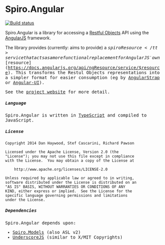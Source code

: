 Spiro.Angular
=============

[![Build status](https://ci.appveyor.com/api/projects/status/8d8pvxn0d6oxnpv0)](https://ci.appveyor.com/project/scascarini/spiro-angular)

Spiro.Angular is a library for accessing a [Restful Objects](http://restfulobjects.org) API using the [AngularJS](https://angularjs.org/) framework.  

The library provides (currently: aims to provide) a <tt>$spiroResource</tt> service that acts as a more functional replacement for AngularJS' own [$resource](https://docs.angularjs.org/api/ngResource/service/$resource).  This transforms the Restul Objects representations into a simpler format for easier consumption (eg by [AngularStrap](http://mgcrea.github.io/angular-strap/) or [Angular-UI](http://angular-ui.github.io/bootstrap/)).

See the [project website](http://spirolibraries.github.io/Spiro.Angular/) for more detail.

##### Language
Spiro.Angular is written in [TypeScript](http://www.typescriptlang.org/) and compiled to JavaScript.

##### License

    Copyright 2014 Dan Haywood, Stef Cascarini, Richard Pawson

    Licensed under the Apache License, Version 2.0 (the
    "License"); you may not use this file except in compliance
    with the License.  You may obtain a copy of the License at

        http://www.apache.org/licenses/LICENSE-2.0

    Unless required by applicable law or agreed to in writing,
    software distributed under the License is distributed on an
    "AS IS" BASIS, WITHOUT WARRANTIES OR CONDITIONS OF ANY
    KIND, either express or implied.  See the License for the
    specific language governing permissions and limitations
    under the License.

##### Dependencies
Spiro.Angular depends upon:
* [Spiro.Models](https://github.com/SpiroLibraries/Spiro.Models) (also ASL v2)
* [UnderscoreJS](http://underscorejs.org/) (similar to X/MIT Copyrights)

